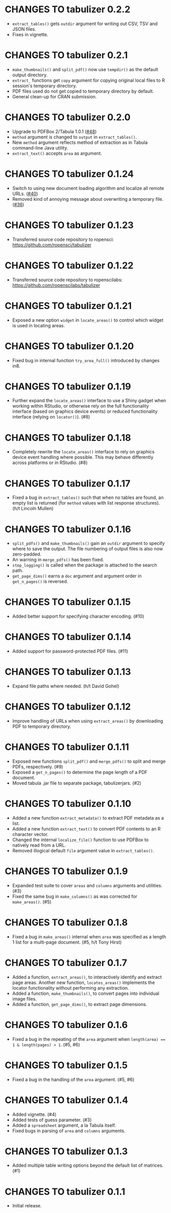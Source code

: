 # CHANGES TO tabulizer 0.2.2

* `extract_tables()` gets `outdir` argument for writing out CSV, TSV and JSON
files.
* Fixes in vignette.

# CHANGES TO tabulizer 0.2.1

* `make_thumbnails()` and `split_pdf()` now use `tempdir()` as the default
output directory.
* `extract_` functions get `copy` argument for copying original local files to 
R session's temporary directory.
* PDF files used do not get copied to temporary directory by default.
* General clean-up for CRAN submission.

# CHANGES TO tabulizer 0.2.0

* Upgrade to PDFBox 2/Tabula 1.0.1 ([#48](https://github.com/ropensci/tabulizer/issues/48))
* `method` argument is changed to `output` in `extract_tables()`.
* New `method` argument reflects method of extraction as in Tabula command-line Java utility.
* `extract_text()` accepts `area` as argument.

# CHANGES TO tabulizer 0.1.24

* Switch to using new document loading algorithm and localize all remote URLs. ([#40](https://github.com/ropensci/tabulizer/issues/40))
* Removed kind of annoying message about overwriting a temporary file. ([#36](https://github.com/ropensci/tabulizer/issues/36))

# CHANGES TO tabulizer 0.1.23

* Transferred source code repository to ropensci: https://github.com/ropensci/tabulizer

# CHANGES TO tabulizer 0.1.22

* Transferred source code repository to ropenscilabs: https://github.com/ropenscilabs/tabulizer

# CHANGES TO tabulizer 0.1.21

* Exposed a new option `widget` in `locate_areas()` to control which widget is used in locating areas. 

# CHANGES TO tabulizer 0.1.20

* Fixed bug in internal function `try_area_full()` introduced by changes in8.

# CHANGES TO tabulizer 0.1.19

* Further expand the `locate_areas()` interface to use a Shiny gadget when working within RStudio, or otherwise rely on the full functionality interface (based on graphics device events) or reduced functionality interface (relying on `locator()`). (#8)

# CHANGES TO tabulizer 0.1.18

* Completely rewrite the `locate_areas()` interface to rely on graphics device event handling where possible. This may behave differently across platforms or in RStudio. (#8)

# CHANGES TO tabulizer 0.1.17

* Fixed a bug in `extract_tables()` such that when no tables are found, an empty list is returned (for `method` values with list response structures). (h/t Lincoln Mullen)

# CHANGES TO tabulizer 0.1.16

* `split_pdfs()` and `make_thumbnails()` gain an `outdir` argument to specify where to save the output. The file numbering of output files is also now zero-padded.
* An warning in `merge_pdfs()` has been fixed.
* `stop_logging()` is called when the package is attached to the search path.
* `get_page_dims()` earns a `doc` argument and argument order in `get_n_pages()` is reversed.

# CHANGES TO tabulizer 0.1.15

* Added better support for specifying character encoding. (#10)

# CHANGES TO tabulizer 0.1.14

* Added support for password-protected PDF files. (#11)

# CHANGES TO tabulizer 0.1.13

* Expand file paths where needed. (h/t David Gohel)

# CHANGES TO tabulizer 0.1.12

* Improve handling of URLs when using `extract_areas()` by downloading PDF to temporary directory.

# CHANGES TO tabulizer 0.1.11

* Exposed new functions `split_pdf()` and `merge_pdfs()` to split and merge PDFs, respectively. (#9)
* Exposed a `get_n_pages()` to determine the page length of a PDF document.
* Moved tabula .jar file to separate package, tabulizerjars. (#2)

# CHANGES TO tabulizer 0.1.10

* Added a new function `extract_metadata()` to extract PDF metadata as a list.
* Added a new function `extract_text()` to convert PDF contents to an R character vector.
* Changed the internal `localize_file()` function to use PDFBox to natively read from a URL.
* Removed illogical default `file` argument value in `extract_tables()`.

# CHANGES TO tabulizer 0.1.9

* Expanded test suite to cover `areas` and `columns` arguments and utilities. (#3)
* Fixed the same bug in `make_columns()` as was corrected for `make_areas()`. (#5)

# CHANGES TO tabulizer 0.1.8

* Fixed a bug in `make_areas()` internal when `area` was specified as a length 1 list for a multi-page document. (#5, h/t Tony Hirst)

# CHANGES TO tabulizer 0.1.7

* Added a function, `extract_areas()`, to interactively identify and extract page areas. Another new function, `locates_areas()` implements the locator functionality without performing any extraction.
* Added a function, `make_thumbnails()`, to convert pages into individual image files.
* Added a function, `get_page_dims()`, to extract page dimensions.

# CHANGES TO tabulizer 0.1.6

* Fixed a bug in the repeating of the `area` argument when `length(area) == 1 & length(pages) > 1`. (#5, #6)

# CHANGES TO tabulizer 0.1.5

* Fixed a bug in the handling of the `area` argument. (#5, #6)

# CHANGES TO tabulizer 0.1.4

* Added vignette. (#4)
* Added tests of guess parameter. (#3)
* Added a `spreadsheet` argument, a la Tabula itself.
* Fixed bugs in parsing of `area` and `columns` arguments.

# CHANGES TO tabulizer 0.1.3

* Added multiple table writing options beyond the default list of matrices. (#1)

# CHANGES TO tabulizer 0.1.1

* Initial release.
